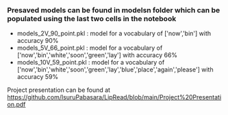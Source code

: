 ### Presaved models can be found in modelsn folder which can be populated using the last two cells in the notebook

* models_2V_90_point.pkl : model for a vocabulary of ['now','bin'] with accuracy 90%
* models_5V_66_point.pkl : model for a vocabulary of ['now','bin','white','soon','green','lay'] with accuracy 66%
* models_10V_59_point.pkl : model for a vocabulary of ['now','bin','white','soon','green','lay','blue','place','again','please'] with accuracy 59%

Project presentation can be found at https://github.com/IsuruPabasara/LipRead/blob/main/Project%20Presentation.pdf

